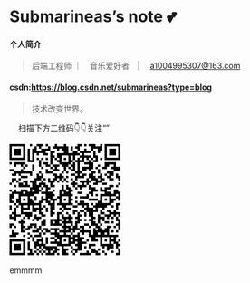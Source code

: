 # Submarineas’s note 💕

#### 个人简介

> 后端工程师 ｜　音乐爱好者　| 　a1004995307@163.com

#### csdn:https://blog.csdn.net/submarineas?type=blog

> 技术改变世界。

 &nbsp;&nbsp;&nbsp;&nbsp;扫描下方二维码:point_down::point_down:关注“”

![logo](_media/18.png ':size=262x224')

emmmm 
